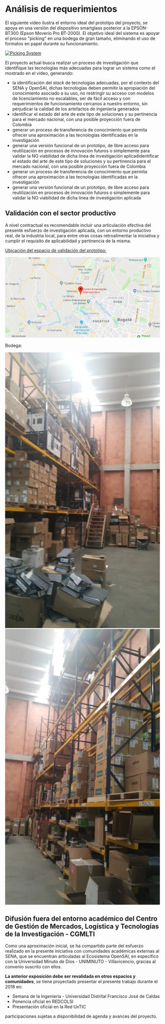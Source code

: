 # Análisis de requerimientos 

El siguiente vídeo ilustra el entorno ideal del prototipo del proyecto, se apoya en una versión del dispositivo smartglass posterior a la EPSON-BT300 (Epson Moverio Pro BT-2000). El objetivo ideal del sistema es apoyar el proceso "picking" en una bodega de gran tamaño, eliminando el uso de formatos en papel durante su funcionamiento.

[![Picking System](http://img.youtube.com/vi/rkmjc7l1K40/0.jpg)](http://www.youtube.com/watch?v=rkmjc7l1K40)

El proyecto actual busca realizar un proceso de investigación que identifique las tecnologías más adecuadas para lograr un sistema como el mostrado en el vídeo, generando:
* la identificación del *stack* de tecnologías adecuadas, por el contexto del SENA y OpenSAI, dichas tecnologías deben permitir la apropiación del conocimiento asociado a su uso, no restringir su acceso con modelos de licenciamiento no escalables, ser de fácil acceso y con requerimientos de funcionamiento cercanos a nuestro entorno, sin perjudicar la calidad de los artefactos de ingeniería generados
* identificar el estado del arte de este tipo de soluciones y su pertinencia para el mercado nacional, con una posible proyección fuera de Colombia
* generar un proceso de transferencia de conocimiento que permita ofrecer una aproximación a las tecnologías identificadas en la investigación
* generar una versión funcional de un prototipo, de libre acceso para reutilización en procesos de innovación futuros o simplemente para validar la NO viabilidad de dicha linea de investigación aplicadidentificar el estado del arte de este tipo de soluciones y su pertinencia para el mercado nacional, con una posible proyección fuera de Colombia
* generar un proceso de transferencia de conocimiento que permita ofrecer una aproximación a las tecnologías identificadas en la investigación
* generar una versión funcional de un prototipo, de libre acceso para reutilización en procesos de innovación futuros o simplemente para validar la NO viabilidad de dicha linea de investigación aplicada

## Validación con el sector productivo 

A nivel contractual es recomendable incluir una articulación efectiva del presente esfuerzo de investigación aplicada, con un entorno productivo real, de la industria local, para entre otras cosas retroalimentar la iniciativa y cumplir el requisito de aplicabilidad y pertinencia de la misma.

[Ubicación del espacio de validación del prototipo:](https://www.google.com/maps/place/Centro+Empresarial+Metropolitano/@4.7350651,-74.2012662,12z/data=!4m5!3m4!1s0x8e3f839f3fec548f:0x7e52983f32c1a9c0!8m2!3d4.7521159!4d-74.1460096)

<img src="../src/centroEmpresarialMetropolitano.png">

Bodega:

<img src="../src/bodegaevocom0.jpg">

<img src="../src/bodegaevocom1.jpg">

## Difusión fuera del entorno académico del Centro de Gestión de Mercados, Logística y Tecnologías de la Investigación - CGMLTI 

Como una aproximación inicial, se ha compartido parte del esfuerzo realizado en la presente iniciativa con comunidades académicas externas al SENA, que se encuentran articuladas al Ecosistema OpenSAI, en específico con la Universidad Minuto de Dios - UNIMINUTO - Villavicencio, gracias al convenio suscrito con ellos. 

**La anterior exposición debe ser revalidada en otros espacios y comunidades**, se tiene proyectado presentar el presente trabajo durante el 2018 en:
* Semana de la Ingeniería - Universidad Distrital Francisco José de Caldas
* Ponencia oficial en REDCOLSI 
* Presentación oficial en la Red UxTIC

participaciones sujetas a disponibilidad de agenda y avances del proyecto.
